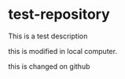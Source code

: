 # test-repository
This is a test description


this is modified in local computer.

this is changed on github
